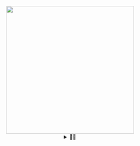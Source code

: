 <div align="center">
  <img height="350" src="https://pbs.twimg.com/media/ExlKcKxWYAM3eoW.jpg"/>
</div>
<details align="center">
    <summary>👷‍♂️</summary>
  <h3>Proficient in: </h3>
  <table align="center">
    <tr>
      <td><img src="https://s3.dualstack.us-east-2.amazonaws.com/pythondotorg-assets/media/community/logos/python-logo-only.png" width="40px" height="40px"></td>
      <td><img src="https://upload.wikimedia.org/wikipedia/commons/thumb/6/61/HTML5_logo_and_wordmark.svg/768px-HTML5_logo_and_wordmark.svg.png" width="40px" height="40px"></td>
      <td><img src="https://upload.wikimedia.org/wikipedia/commons/thumb/d/d5/CSS3_logo_and_wordmark.svg/544px-CSS3_logo_and_wordmark.svg.png" width="40px" height="40px"></td>
      <td><img src="https://upload.wikimedia.org/wikipedia/commons/thumb/6/6a/JavaScript-logo.png/900px-JavaScript-logo.png" width="40px" height="40px"></td>
    </tr>
  </table>

  <h3>Have experience in: </h3>
  <table align="center">
    <tr>
      <td><img src="https://upload.wikimedia.org/wikipedia/commons/thumb/1/18/ISO_C%2B%2B_Logo.svg/459px-ISO_C%2B%2B_Logo.svg.png" width="40px" height="40px"></td>
      <td><img src="https://upload.wikimedia.org/wikipedia/commons/thumb/4/4c/Typescript_logo_2020.svg/768px-Typescript_logo_2020.svg.png" width="40px" height="40px"></td>
      <td><img src="https://upload.wikimedia.org/wikipedia/commons/thumb/a/a7/React-icon.svg/768px-React-icon.svg.png" width="40px" height="40px"></td>
      <td><img src="https://upload.wikimedia.org/wikipedia/commons/thumb/c/cf/Lua-Logo.svg/640px-Lua-Logo.svg.png" width="40px" height="40px"></td>
    </tr>
  </table>
      <img src="https://github-readme-stats.vercel.app/api?username=Mutton9558&hide_title=false&hide_rank=false&show_icons=true&include_all_commits=true&count_private=true&disable_animations=false&theme=dracula&locale=en&hide_border=false&order=1" height="150" alt="stats graph"  />
      <img src="https://github-readme-stats.vercel.app/api/top-langs?username=Mutton9558&locale=en&hide_title=false&layout=compact&card_width=320&langs_count=5&theme=dracula&hide_border=false&order=2" height="150" alt="languages graph"  />
</details>
